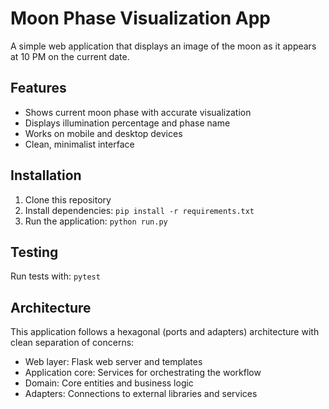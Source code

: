 # Moon Phase Visualization App

A simple web application that displays an image of the moon as it appears at 10 PM on the current date.

## Features

- Shows current moon phase with accurate visualization
- Displays illumination percentage and phase name
- Works on mobile and desktop devices
- Clean, minimalist interface

## Installation

1. Clone this repository
2. Install dependencies: `pip install -r requirements.txt`
3. Run the application: `python run.py`

## Testing

Run tests with: `pytest`

## Architecture

This application follows a hexagonal (ports and adapters) architecture with clean separation of concerns:

- Web layer: Flask web server and templates
- Application core: Services for orchestrating the workflow
- Domain: Core entities and business logic
- Adapters: Connections to external libraries and services
